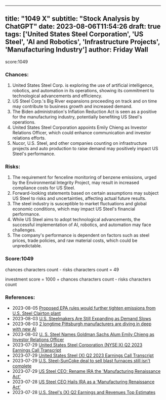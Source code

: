 
---
title: "1049 X"
subtitle: "Stock Analysis by ChatGPT"
date: 2023-08-06T11:54:26
draft: true
tags: ['United States Steel Corporation', 'US Steel', 'AI and Robotics', 'Infrastructure Projects', 'Manufacturing Industry']
author: Friday Wall
---

score:1049
### Chances:
1. United States Steel Corp. is exploring the use of artificial intelligence, robotics, and automation in its operations, showing its commitment to technological advancements and efficiency.
2. US Steel Corp.'s Big River expansions proceeding on track and on time may contribute to business growth and increased demand.
3. The Biden administration's Inflation Reduction Act is seen as a positive for the manufacturing industry, potentially benefiting US Steel's operations.
4. United States Steel Corporation appoints Emily Chieng as Investor Relations Officer, which could enhance communication and investor relations efforts.
5. Nucor, U.S. Steel, and other companies counting on infrastructure projects and auto production to raise demand may positively impact US Steel's performance.
### Risks:
1. The requirement for fenceline monitoring of benzene emissions, urged by the Environmental Integrity Project, may result in increased compliance costs for US Steel.
2. Forward-looking statements based on certain assumptions may subject US Steel to risks and uncertainties, affecting actual future results.
3. The steel industry is susceptible to market fluctuations and global economic conditions, which may impact US Steel's financial performance.
4. While US Steel aims to adopt technological advancements, the successful implementation of AI, robotics, and automation may face challenges.
5. The company's performance is dependent on factors such as steel prices, trade policies, and raw material costs, which could be unpredictable.
### Score:1049
chances characters count - risks characters count = 49

investment score = 1000 + chances characters count - risks characters count
### References:
- 2023-08-05 [Proposed EPA rules would further tighten emissions from U.S. Steel Clairton plant](https://finance.yahoo.com/m/902206ac-b6e4-3ad1-b761-30292ce4b6a3/proposed-epa-rules-would.html?.tsrc=rss)
- 2023-08-03 [U.S. Steelmakers Are Still Expanding as Demand Slows](https://finance.yahoo.com/m/bce9d9aa-6dbe-393d-8fcd-5e59f492f4c1/u.s.-steelmakers-are-still.html?.tsrc=rss)
- 2023-08-03 [2 longtime Pittsburgh manufacturers are diving in deep with new AI](https://finance.yahoo.com/m/bd839629-c5e1-3d4d-9ae5-2799e4c98dda/2-longtime-pittsburgh.html?.tsrc=rss)
- 2023-08-02 [U. S. Steel Names Goldman Sachs Alum Emily Chieng as Investor Relations Officer](https://finance.yahoo.com/news/u-steel-names-goldman-sachs-140100906.html?.tsrc=rss)
- 2023-07-29 [United States Steel Corporation (NYSE:X) Q2 2023 Earnings Call Transcript](https://finance.yahoo.com/news/united-states-steel-corporation-nyse-151935215.html?.tsrc=rss)
- 2023-07-29 [United States Steel (X) Q2 2023 Earnings Call Transcript](https://finance.yahoo.com/m/581269a2-453a-3131-8788-cd297f08d920/united-states-steel-%28x%29-q2.html?.tsrc=rss)
- 2023-07-29 [U.S. Steel-SunCoke deal to sell blast furnaces still isn't complete](https://finance.yahoo.com/m/8270b9b8-856c-395c-a480-dfb13e002be1/u.s.-steel-suncoke-deal-to.html?.tsrc=rss)
- 2023-07-29 [US Steel CEO: Rename IRA the 'Manufacturing Renaissance Act'](https://finance.yahoo.com/video/us-steel-ceo-rename-ira-160328529.html?.tsrc=rss)
- 2023-07-28 [US Steel CEO Hails IRA as a ‘Manufacturing Renaissance Act’](https://finance.yahoo.com/news/us-steel-ceo-hails-ira-153910070.html?.tsrc=rss)
- 2023-07-28 [U.S. Steel's (X) Q2 Earnings and Revenues Top Estimates](https://finance.yahoo.com/news/u-steels-x-q2-earnings-150700107.html?.tsrc=rss)


                